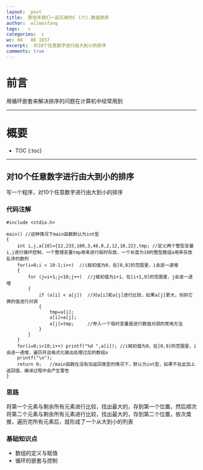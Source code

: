 ```yaml
---
layout:  post
title:  那些年我们一起忘掉的C (六).数值排序
author:  wilmosfang
tags:   c 
categories:  c
wc: 68   86 1837 
excerpt:  对10个任意数字进行由大到小的排序
comments: true
---
```



# 前言

用循环嵌套来解决排序的问题在计算机中经常用到

---


# 概要

* TOC
{:toc}


---

## 对10个任意数字进行由大到小的排序

写一个程序，对10个任意数字进行由大到小的排序

### 代码注解

~~~
#include <stdio.h>

main() //这种情况下main函数默认为int型
{
	int i,j,a[10]={12,233,100,3,46,0,2,12,18,22},tmp; //定义两个整型变量i,j进行循环控制，一个整理变量tmp用来进行临时存放，一个长度为10的整型数组a用来存放乱序的数列
	for(i=0;i < 10-1;i++)  //i赋初值为0，在[0,8]的范围里，i会逐一递增
	{
		for (j=i+1;j<10;j++)  //j赋初值为i+1，在[i+1,9]的范围里，j会逐一递增
		{
			if (a[i] < a[j])  //对a[i]和a[j]进行比较，如果a[j]更大，则将它俩的值进行对调
			{
				tmp=a[i];
				a[i]=a[j];
				a[j]=tmp;     //参入一个临时变量是进行数值对调的常用方法
			}
		}
	}
	for(i=0;i<10;i++) printf("%d ",a[i]); //i赋初值为0，在[0,9]的范围里，i会逐一递增，遍历并且格式化输出处理过后的数组a
	printf("\n");
	return 0;	//main函数在没有加返回类型的情况下，默认为int型，如果不在此加上返回值，编译过程中会产生警告
}
~~~



### 思路

将第一个元素与剩余所有元素进行比较，找出最大的，存到第一个位置，然后顺次将第二个元素与剩余所有元素进行比较，找出最大的，存到第二个位置，依次类推，遍历完所有元素后，就形成了一个从大到小的列表

### 基础知识点


* 数组的定义与赋值
* 循环的嵌套与控制
